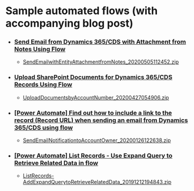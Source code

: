 Sample automated flows (with accompanying blog post)
====================================================
- ### [Send Email from Dynamics 365/CDS with Attachment from Notes Using Flow](http://linnzawwin.blogspot.com/2020/05/send-email-from-dynamics-365cds-with.html)
  - [SendEmailwithEntityAttachmentfromNotes_20200505112452.zip](https://github.com/LinnZawWin/PowerAutomate/raw/master/Automated%20flows/SendEmailwithEntityAttachmentfromNotes_20200505112452.zip)
- ### [Upload SharePoint Documents for Dynamics 365/CDS Records Using Flow](http://linnzawwin.blogspot.com/2020/04/upload-sharepoint-documents-for.html)
  - [UploadDocumentsbyAccountNumber_20200427054906.zip](https://github.com/LinnZawWin/PowerAutomate/raw/master/Automated%20flows/UploadDocumentsbyAccountNumber_20200427054906.zip)
- ### [[Power Automate] Find out how to include a link to the record (Record URL) when sending an email from Dynamics 365/CDS using flow](http://linnzawwin.blogspot.com/2020/01/power-automate-find-out-how-to-include.html)
  - [SendEmailNotificationtoAccountOwner_20200126122638.zip](https://github.com/LinnZawWin/PowerAutomate/raw/master/Automated%20flows/SendEmailNotificationtoAccountOwner_20200126122638.zip)
- ### [[Power Automate] List Records - Use Expand Query to Retrieve Related Data in flow](http://linnzawwin.blogspot.com/2019/12/power-automate-list-records-use-expand.html)
  - [ListRecords-AddExpandQuerytoRetrieveRelatedData_20191212194843.zip](https://github.com/LinnZawWin/PowerAutomate/raw/master/Automated%20flows/ListRecords-AddExpandQuerytoRetrieveRelatedData_20191212194843.zip)
